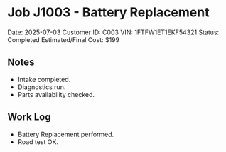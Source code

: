 # Job J1003 - Battery Replacement

Date: 2025-07-03
Customer ID: C003
VIN: 1FTFW1ET1EKF54321
Status: Completed
Estimated/Final Cost: $199

## Notes
- Intake completed.
- Diagnostics run.
- Parts availability checked.

## Work Log
- Battery Replacement performed.
- Road test OK.
